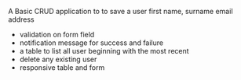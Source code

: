 A Basic CRUD application to to save a user first name, surname email address
- validation on form field
- notification message for success and failure
- a table to list all user beginning with the most recent
- delete any existing user
- responsive table and form
